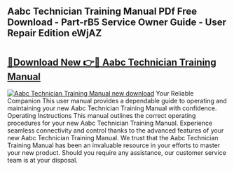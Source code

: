 ## Aabc Technician Training Manual PDf Free Download - Part-rB5 Service Owner Guide - User Repair Edition eWjAZ

# <h2><a href="http://bc31273.oget.top/?id=Aabc+Technician+Training+Manual">🔗Download New 👉🔴 Aabc Technician Training Manual</a></h2>

[![Aabc Technician Training Manual new download](https://i.imgur.com/5g1atiW.png)](http://bc31273.oget.top/?id=Aabc+Technician+Training+Manual)
Your Reliable Companion This user manual provides a dependable guide to operating and maintaining your new Aabc Technician Training Manual with confidence. Operating Instructions This manual outlines the correct operating procedures for your new Aabc Technician Training Manual. Experience seamless connectivity and control thanks to the advanced features of your new Aabc Technician Training Manual. We trust that the Aabc Technician Training Manual has been an invaluable resource in your efforts to master your new product. Should you require any assistance, our customer service team is at your disposal.
